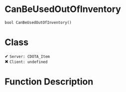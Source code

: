 # CanBeUsedOutOfInventory
```
bool CanBeUsedOutOfInventory()
```
# Class
✔ `Server: CDOTA_Item`  
✖ `Client: undefined`  

# Function Description

